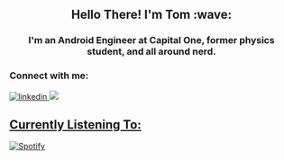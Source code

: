 <!-- img src='20220719_212853_0000.png' title = 'banner' -->

<h2 align="center">
Hello There! I'm Tom :wave:
</h2>
<h3 align="center">
 I'm an Android Engineer at Capital One, former physics student, and all around nerd.
</h3> 
<h3 align = "left">
Connect with me: 
</h3>
<!-- a href="https://medium.com/@tomfell2360">
<img src="https://img.shields.io/badge/Medium-12100E?style=for-the-badge&logo=medium&logoColor=white" alt="medium">
</a-->
<a href="https://www.linkedin.com/in/tom-fell-b8562b189">
<img src="https://img.shields.io/badge/LinkedIn-0077B5?style=for-the-badge&logo=linkedin&logoColor=white" alt="linkedin">
</a>
<a href = "https://www.discordapp.com/users/twf#9940">
<img src="https://img.shields.io/badge/Discord-7289DA?style=for-the-badge&logo=discord&logoColor=white"
</a>
<h2>
Currently Listening To:</h2>

 [![Spotify](https://novatorem-readme-twf2360.vercel.app/api/spotify?background_color=395B64&border_color=ffffff)](https://open.spotify.com/user/1199602356) 
